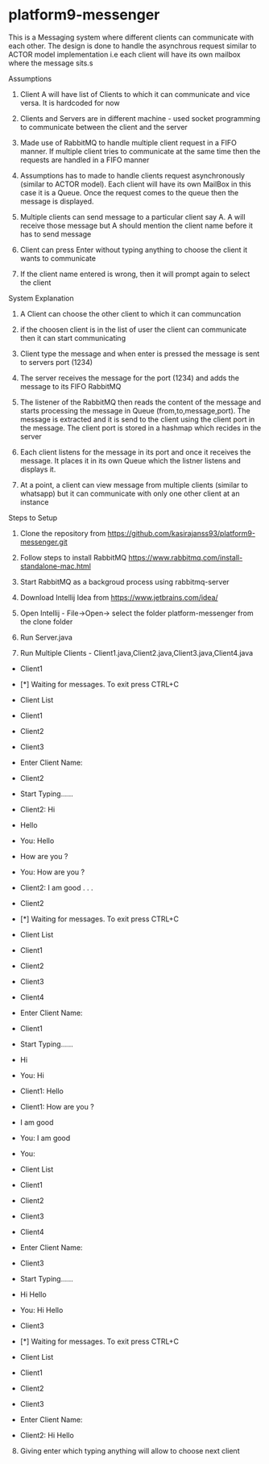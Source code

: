 # platform9-messenger

This is a Messaging system where different clients can communicate with each other. The design is done to handle the asynchrous request similar to ACTOR model implementation i.e each client will have its own mailbox where the message sits.s

Assumptions

1. Client A will have list of Clients to which it can communicate and vice versa. It is hardcoded for now

2. Clients and Servers are in different machine - used socket programming to communicate between the client and the server

3. Made use of RabbitMQ to handle multiple client request in a FIFO manner. If multiple client tries to communicate at the same time then the requests are handled in a FIFO manner

4. Assumptions has to made to handle clients request asynchronously (similar to ACTOR model). Each client will have its own MailBox in this case it is a Queue. Once the request comes to the queue then the message is displayed.

5. Multiple clients can send message to a particular client say A. A will receive those message but A should mention the client name before it has to send message

6. Client can press Enter without typing anything to choose the client it wants to communicate

7. If the client name entered is wrong, then it will prompt again to select the client


System Explanation

1. A Client can choose the other client to which it can communcation

2. if the choosen client is in the list of user the client can communicate then it can start communicating

3. Client type the message and when enter is pressed the message is sent to servers port (1234)

4. The server receives the message for the port (1234) and adds the message to its FIFO RabbitMQ

5. The listener of the RabbitMQ then reads the content of the message and starts processing the message in Queue (from,to,message,port). The message is extracted and it is send to the client using the client port in the message. The client port is stored in a hashmap which recides in the server

6. Each client listens for the message in its port and once it receives the message. It places it in its own Queue which the listner listens and displays it.

7. At a point, a client can view message from multiple clients (similar to whatsapp) but it can communicate with only one other client at an instance


Steps to Setup

1. Clone the repository from https://github.com/kasirajanss93/platform9-messenger.git

2. Follow steps to install RabbitMQ https://www.rabbitmq.com/install-standalone-mac.html

3. Start RabbitMQ as a backgroud process using rabbitmq-server 

4. Download Intellij Idea from https://www.jetbrains.com/idea/

5. Open Intellij - File->Open-> select the folder platform-messenger from the clone folder

6. Run Server.java

7. Run Multiple Clients - Client1.java,Client2.java,Client3.java,Client4.java

- Client1 
- [*] Waiting for messages. To exit press CTRL+C
- Client List
- Client1
- Client2
- Client3
- Enter Client Name:
- Client2
- Start Typing......
- Client2: Hi
- Hello
- You: Hello
- How are you ?
- You: How are you ?
- Client2: I am good
.
.
.
- Client2

- [*] Waiting for messages. To exit press CTRL+C
- Client List
- Client1
- Client2
- Client3
- Client4
- Enter Client Name:
- Client1
- Start Typing......
- Hi
- You: Hi
- Client1: Hello
- Client1: How are you ?
- I am good
- You: I am good
- You: 
- Client List
- Client1
- Client2
- Client3
- Client4
- Enter Client Name:
- Client3
- Start Typing......
- Hi Hello
- You: Hi Hello

- Client3
-  [*] Waiting for messages. To exit press CTRL+C
- Client List
- Client1
- Client2
- Client3
- Enter Client Name:
- Client2: Hi Hello


8. Giving enter which typing anything will allow to choose next client
